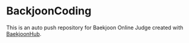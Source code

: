 # BackjoonCoding
This is an auto push repository for Baekjoon Online Judge created with [BaekjoonHub](https://github.com/BaekjoonHub/BaekjoonHub).
